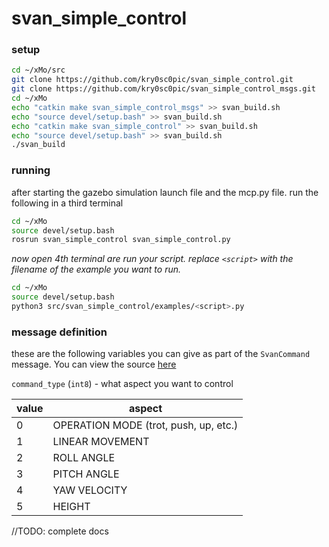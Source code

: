 # svan_simple_control


### setup
```bash
cd ~/xMo/src
git clone https://github.com/kry0sc0pic/svan_simple_control.git
git clone https://github.com/kry0sc0pic/svan_simple_control_msgs.git
cd ~/xMo
echo "catkin make svan_simple_control_msgs" >> svan_build.sh
echo "source devel/setup.bash" >> svan_build.sh
echo "catkin make svan_simple_control" >> svan_build.sh
echo "source devel/setup.bash" >> svan_build.sh
./svan_build
```

### running
after starting the gazebo simulation launch file and the mcp.py file. run the following in a third terminal

```bash
cd ~/xMo
source devel/setup.bash
rosrun svan_simple_control svan_simple_control.py
```

_now open 4th terminal are run your script. replace `<script>` with the filename of the example you want to run._
```bash
cd ~/xMo
source devel/setup.bash
python3 src/svan_simple_control/examples/<script>.py
```

### message definition
these are the following variables you can give as part of the `SvanCommand` message. You can view the source [here](https://github.com/kry0sc0pic/svan_simple_control_msgs)

`command_type` (`int8`) - what aspect you want to control

| value | aspect |
| ---- | --- |
| 0 | OPERATION MODE (trot, push, up, etc.) |
| 1 | LINEAR MOVEMENT |
| 2 | ROLL ANGLE |
| 3 | PITCH ANGLE | 
| 4 | YAW VELOCITY |
| 5 | HEIGHT |

//TODO: complete docs